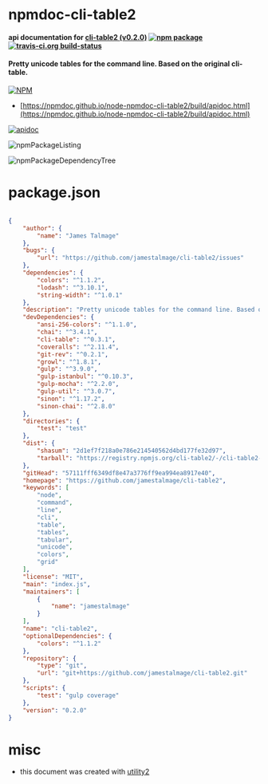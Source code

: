 # npmdoc-cli-table2

#### api documentation for  [cli-table2 (v0.2.0)](https://github.com/jamestalmage/cli-table2)  [![npm package](https://img.shields.io/npm/v/npmdoc-cli-table2.svg?style=flat-square)](https://www.npmjs.org/package/npmdoc-cli-table2) [![travis-ci.org build-status](https://api.travis-ci.org/npmdoc/node-npmdoc-cli-table2.svg)](https://travis-ci.org/npmdoc/node-npmdoc-cli-table2)

#### Pretty unicode tables for the command line. Based on the original cli-table.

[![NPM](https://nodei.co/npm/cli-table2.png?downloads=true&downloadRank=true&stars=true)](https://www.npmjs.com/package/cli-table2)

- [https://npmdoc.github.io/node-npmdoc-cli-table2/build/apidoc.html](https://npmdoc.github.io/node-npmdoc-cli-table2/build/apidoc.html)

[![apidoc](https://npmdoc.github.io/node-npmdoc-cli-table2/build/screenCapture.buildCi.browser.%252Ftmp%252Fbuild%252Fapidoc.html.png)](https://npmdoc.github.io/node-npmdoc-cli-table2/build/apidoc.html)

![npmPackageListing](https://npmdoc.github.io/node-npmdoc-cli-table2/build/screenCapture.npmPackageListing.svg)

![npmPackageDependencyTree](https://npmdoc.github.io/node-npmdoc-cli-table2/build/screenCapture.npmPackageDependencyTree.svg)



# package.json

```json

{
    "author": {
        "name": "James Talmage"
    },
    "bugs": {
        "url": "https://github.com/jamestalmage/cli-table2/issues"
    },
    "dependencies": {
        "colors": "^1.1.2",
        "lodash": "^3.10.1",
        "string-width": "^1.0.1"
    },
    "description": "Pretty unicode tables for the command line. Based on the original cli-table.",
    "devDependencies": {
        "ansi-256-colors": "^1.1.0",
        "chai": "^3.4.1",
        "cli-table": "^0.3.1",
        "coveralls": "^2.11.4",
        "git-rev": "^0.2.1",
        "growl": "^1.8.1",
        "gulp": "^3.9.0",
        "gulp-istanbul": "^0.10.3",
        "gulp-mocha": "^2.2.0",
        "gulp-util": "^3.0.7",
        "sinon": "^1.17.2",
        "sinon-chai": "^2.8.0"
    },
    "directories": {
        "test": "test"
    },
    "dist": {
        "shasum": "2d1ef7f218a0e786e214540562d4bd177fe32d97",
        "tarball": "https://registry.npmjs.org/cli-table2/-/cli-table2-0.2.0.tgz"
    },
    "gitHead": "57111fff6349df8e47a3776ff9ea994ea8917e40",
    "homepage": "https://github.com/jamestalmage/cli-table2",
    "keywords": [
        "node",
        "command",
        "line",
        "cli",
        "table",
        "tables",
        "tabular",
        "unicode",
        "colors",
        "grid"
    ],
    "license": "MIT",
    "main": "index.js",
    "maintainers": [
        {
            "name": "jamestalmage"
        }
    ],
    "name": "cli-table2",
    "optionalDependencies": {
        "colors": "^1.1.2"
    },
    "repository": {
        "type": "git",
        "url": "git+https://github.com/jamestalmage/cli-table2.git"
    },
    "scripts": {
        "test": "gulp coverage"
    },
    "version": "0.2.0"
}
```



# misc
- this document was created with [utility2](https://github.com/kaizhu256/node-utility2)
